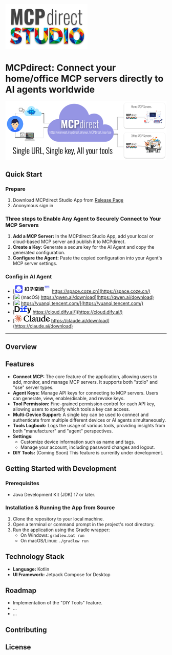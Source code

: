 ![MCPdirect Studio](assets/images/mcpdirect_studio_256.png)
# MCPdirect: Connect your home/office MCP servers directly to AI agents worldwide
![mcpdirect_diagram.png](assets/images/mcpdirect_diagram.png)
## Quick Start

### Prepare
1.  Download MCPdirect Studio App from [Release Page](https://github.com/mcpdirect/mcpdirect-studio-ui-kmp/releases/tag/pre-release) 
2.  Anonymous sign in

### Three steps to Enable Any Agent to Securely Connect to Your MCP Servers

1.  **Add a MCP Server:** In the MCPdirect Studio App, add your local or cloud-based MCP server and publish it to MCPdirect.
2.  **Create a Key:** Generate a secure key for the AI Agent and copy the generated configuration.
3.  **Configure the Agent:** Paste the copied configuration into your Agent's MCP server settings.

### Config in AI Agent
- [<img height="24px" src="assets/images/logo/coze_space.svg"> https://space.coze.cn](https://space.coze.cn/)
- [<img height="24px" src="https://img.alicdn.com/imgextra/i2/O1CN01BttLIk1JTn0mP2a3x_!!6000000001030-2-tps-321-96.png"></img> (macOS) https://qwen.ai/download](https://qwen.ai/download) 
- [<img height="24px" src="https://open-agents-web-cdn-prd.hunyuan.tencent.com/public/a3b4421c99292fe5e097.png"> https://yuanqi.tencent.com/](https://yuanqi.tencent.com/) 
- [<img height="24px" src="assets/images/logo/dify.svg"> https://cloud.dify.ai/](https://cloud.dify.ai/)
- [<img height="24px" src="assets/images/logo/claude.svg"> https://claude.ai/download](https://claude.ai/download)
---

## Overview

## Features

* **Connect MCP:** The core feature of the application, allowing users to add, monitor, and manage MCP servers. It supports both "stdio" and "sse" server types.
* **Agent Keys:** Manage API keys for connecting to MCP servers. Users can generate, view, enable/disable, and revoke keys.
* **Tool Permission:** Fine-grained permission control for each API key, allowing users to specify which tools a key can access.
* **Multi-Device Support:** A single key can be used to connect and authenticate from multiple different devices or AI agents simultaneously.
* **Tools Logbook:** Logs the usage of various tools, providing insights from both "manufacturer" and "agent" perspectives.
* **Settings:**
    * Customize device information such as name and tags.
    * Manage your account, including password changes and logout.
* **DIY Tools:** (Coming Soon) This feature is currently under development.

## Getting Started with Development

### Prerequisites

* Java Development Kit (JDK) 17 or later.

### Installation & Running the App from Source

1.  Clone the repository to your local machine.
2.  Open a terminal or command prompt in the project's root directory.
3.  Run the application using the Gradle wrapper:
    * On Windows: `gradlew.bat run`
    * On macOS/Linux: `./gradlew run`

## Technology Stack

* **Language:** Kotlin
* **UI Framework:** Jetpack Compose for Desktop

## Roadmap

* Implementation of the "DIY Tools" feature.
* ...
* ...

## Contributing

## License

